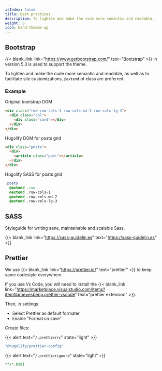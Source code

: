 ```yaml
---
isIndex: false
title: Best practices
description: To lighten and make the code more semantic and readable.
weight: 8
icon: hand-thumbs-up
---
```


## Bootstrap

{{< blank_link link="https://www.getbootstrap.com/" text="Bootstrap" >}} in version 5.3 is used to support the theme.

To lighten and make the code more semantic and readable, as well as to facilitate site customizations, `@extend` of class are preferred.

### Example

Original bootstrap DOM

```html
<div class="row row-cols-1 row-cols-md-2 row-cols-lg-3">
  <div class="col">
    <div class="card"></div>
  </div>
</div>
```

Hugolify DOM for posts grid

```html
<div class="posts">
  <div>
    <article class="post"></article>
  </div>
</div>
```

Hugolify SASS for posts grid

```sass
.posts
  @extend .row
  @extend .row-cols-1
  @extend .row-cols-md-2
  @extend .row-cols-lg-3
```

## SASS

Styleguide for writing sane, maintainable and scalable Sass.

{{< blank_link link="https://sass-guidelin.es" text="https://sass-guidelin.es" >}}

## Prettier

We use {{< blank_link link="https://prettier.io/" text="prettier" >}} to keep same codestyle everywhere.

If you use Vs Code, you will need to install the {{< blank_link link="https://marketplace.visualstudio.com/items?itemName=esbenp.prettier-vscode" text="prettier extension" >}}.

Then, in settings:

- Select Prettier as default formater
- Enable "Format on save"

Create files: 

{{< alert text="`/.prettierrc`" state="light" >}}

```yml
"@hugolify/prettier-config"
```

{{< alert text="`/.prettierignore`" state="light" >}}

```yml
**/*.html
```
